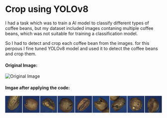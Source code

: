 
# Crop using YOLOv8

I had a task which was to train a AI model to classify different types of coffee beans, but my dataset included images contaning multiple coffee beans, which was not suitable for training a classification model.

So I had to detect and crop each coffee bean from the images.
for this perpous I fine tuned YOLOv8 model and used it to detect the coffee beans and crop them.


#### Original Image:
![Original Image](Sample/image_1.bmp)

#### Imgae after applying the code:
![Original Image](Sample/stacked_images.png)

